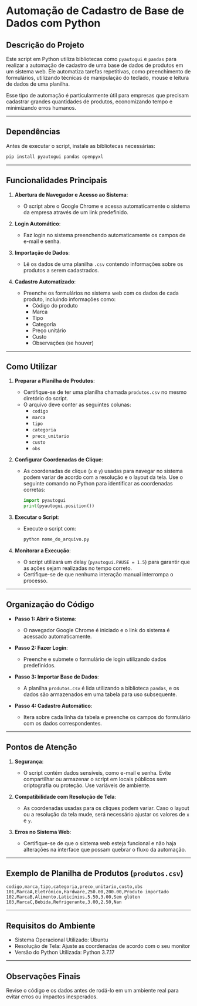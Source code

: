 # Automação de Cadastro de Base de Dados com Python

## Descrição do Projeto
Este script em Python utiliza bibliotecas como `pyautogui` e `pandas` para realizar a automação de cadastro de uma base de dados de produtos em um sistema web. Ele automatiza tarefas repetitivas, como preenchimento de formulários, utilizando técnicas de manipulação do teclado, mouse e leitura de dados de uma planilha. 

Esse tipo de automação é particularmente útil para empresas que precisam cadastrar grandes quantidades de produtos, economizando tempo e minimizando erros humanos.

---

## Dependências

Antes de executar o script, instale as bibliotecas necessárias:
```bash
pip install pyautogui pandas openpyxl
```

---

## Funcionalidades Principais

1. **Abertura de Navegador e Acesso ao Sistema**:
   - O script abre o Google Chrome e acessa automaticamente o sistema da empresa através de um link predefinido.

2. **Login Automático**:
   - Faz login no sistema preenchendo automaticamente os campos de e-mail e senha.

3. **Importação de Dados**:
   - Lê os dados de uma planilha `.csv` contendo informações sobre os produtos a serem cadastrados.

4. **Cadastro Automatizado**:
   - Preenche os formulários no sistema web com os dados de cada produto, incluindo informações como:
     - Código do produto
     - Marca
     - Tipo
     - Categoria
     - Preço unitário
     - Custo
     - Observações (se houver)

---

## Como Utilizar

1. **Preparar a Planilha de Produtos**:
   - Certifique-se de ter uma planilha chamada `produtos.csv` no mesmo diretório do script. 
   - O arquivo deve conter as seguintes colunas:
     - `codigo`
     - `marca`
     - `tipo`
     - `categoria`
     - `preco_unitario`
     - `custo`
     - `obs`

2. **Configurar Coordenadas de Clique**:
   - As coordenadas de clique (`x` e `y`) usadas para navegar no sistema podem variar de acordo com a resolução e o layout da tela. Use o seguinte comando no Python para identificar as coordenadas corretas:
     ```python
     import pyautogui
     print(pyautogui.position())
     ```

3. **Executar o Script**:
   - Execute o script com:
     ```bash
     python nome_do_arquivo.py
     ```

4. **Monitorar a Execução**:
   - O script utilizará um delay (`pyautogui.PAUSE = 1.5`) para garantir que as ações sejam realizadas no tempo correto.
   - Certifique-se de que nenhuma interação manual interrompa o processo.

---

## Organização do Código

- **Passo 1: Abrir o Sistema**:
  - O navegador Google Chrome é iniciado e o link do sistema é acessado automaticamente.
  
- **Passo 2: Fazer Login**:
  - Preenche e submete o formulário de login utilizando dados predefinidos.

- **Passo 3: Importar Base de Dados**:
  - A planilha `produtos.csv` é lida utilizando a biblioteca `pandas`, e os dados são armazenados em uma tabela para uso subsequente.

- **Passo 4: Cadastro Automático**:
  - Itera sobre cada linha da tabela e preenche os campos do formulário com os dados correspondentes.

---

## Pontos de Atenção

1. **Segurança**:
   - O script contém dados sensíveis, como e-mail e senha. Evite compartilhar ou armazenar o script em locais públicos sem criptografia ou proteção. Use variáveis de ambiente.

2. **Compatibilidade com Resolução de Tela**:
   - As coordenadas usadas para os cliques podem variar. Caso o layout ou a resolução da tela mude, será necessário ajustar os valores de `x` e `y`.

3. **Erros no Sistema Web**:
   - Certifique-se de que o sistema web esteja funcional e não haja alterações na interface que possam quebrar o fluxo da automação.

---

## Exemplo de Planilha de Produtos (`produtos.csv`)

```csv
codigo,marca,tipo,categoria,preco_unitario,custo,obs
101,MarcaA,Eletrônico,Hardware,250.00,200.00,Produto importado
102,MarcaB,Alimento,Laticínios,5.50,3.00,Sem glúten
103,MarcaC,Bebida,Refrigerante,3.00,2.50,Nan
```

---

## Requisitos do Ambiente

- Sistema Operacional Utilizado: Ubuntu
- Resolução de Tela: Ajuste as coordenadas de acordo com o seu monitor
- Versão do Python Utilizada: Python 3.7.17

---

## Observações Finais

Revise o código e os dados antes de rodá-lo em um ambiente real para evitar erros ou impactos inesperados.
